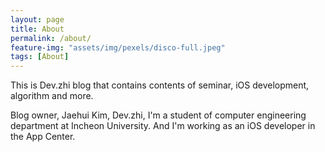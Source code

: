 ```yaml
---
layout: page
title: About
permalink: /about/
feature-img: "assets/img/pexels/disco-full.jpeg"
tags: [About]
---
```


This is Dev.zhi blog that contains contents of seminar, iOS development, algorithm and more.

Blog owner, Jaehui Kim, Dev.zhi, I'm a student of computer engineering department at Incheon University. And I'm working as an iOS developer in the App Center.

